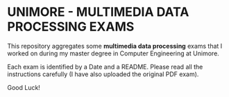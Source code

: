 <h1>UNIMORE - MULTIMEDIA DATA PROCESSING EXAMS</h1>

This repository aggregates some **multimedia data processing** exams that I worked on during my master degree in Computer Engineering at Unimore.

Each exam is identified by a Date and a README. 
Please read all the instructions carefully (I have also uploaded the original PDF exam).

Good Luck!